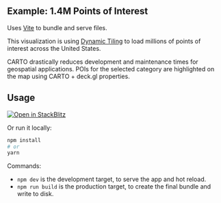 ## Example: 1.4M Points of Interest
Uses [Vite](https://vitejs.dev/) to bundle and serve files.

This visualization is using [Dynamic Tiling](https://carto.com/blog/dynamic-tiling-for-highly-performant-cloud-native-maps) to load millions of points of interest across the United States.

CARTO drastically reduces development and maintenance times for geospatial applications. POIs for the selected category are highlighted on the map using CARTO + deck.gl properties.


## Usage

[![Open in StackBlitz](https://developer.stackblitz.com/img/open_in_stackblitz.svg)](https://stackblitz.com/github/CartoDB/deck.gl-examples/tree/master/dynamic-tiling-pois?file=index.ts)

Or run it locally:

```bash
npm install
# or
yarn
```

Commands:
* `npm dev` is the development target, to serve the app and hot reload.
* `npm run build` is the production target, to create the final bundle and write to disk.
